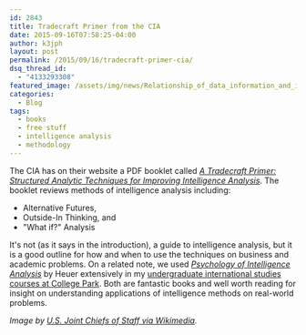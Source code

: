 ```yaml
---
id: 2843
title: Tradecraft Primer from the CIA
date: 2015-09-16T07:58:25-04:00
author: k3jph
layout: post
permalink: /2015/09/16/tradecraft-primer-cia/
dsq_thread_id:
  - "4133293308"
featured_image: /assets/img/news/Relationship_of_data_information_and_intelligence.webp
categories:
  - Blog
tags:
  - books
  - free stuff
  - intelligence analysis
  - methodology
---
```

The CIA has on their website a PDF booklet called _[A Tradecraft Primer: Structured Analytic Techniques for Improving Intelligence Analysis](https://www.cia.gov/library/center-for-the-study-of-intelligence/csi-publications/books-and-monographs/Tradecraft%20Primer-apr09.pdf)_.  The booklet reviews methods of intelligence analysis including:

* Alternative Futures,
* Outside-In Thinking, and
* "What if?" Analysis

It's not (as it says in the introduction), a guide to intelligence analysis, but it is a good outline for how and when to use the techniques on business and academic problems.  On a related note, we used _[Psychology of Intelligence Analysis](https://www.cia.gov/library/center-for-the-study-of-intelligence/csi-publications/books-and-monographs/psychology-of-intelligence-analysis/PsychofIntelNew.pdf)_ by Heuer extensively in my [undergraduate international studies courses at College Park](https://www.scholars.umd.edu/programs/is).  Both are fantastic books and well worth reading for insight on understanding applications of intelligence methods on real-world problems.

_Image by [U.S. Joint Chiefs of Staff via Wikimedia](https://en.wikipedia.org/wiki/File:Relationship_of_data,_information_and_intelligence.webp)._
